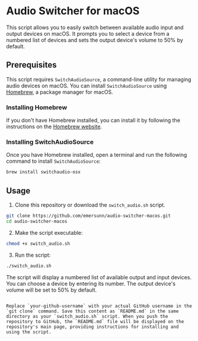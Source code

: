 # Audio Switcher for macOS

This script allows you to easily switch between available audio input and output devices on macOS. It prompts you to select a device from a numbered list of devices and sets the output device's volume to 50% by default.

## Prerequisites

This script requires `SwitchAudioSource`, a command-line utility for managing audio devices on macOS. You can install `SwitchAudioSource` using [Homebrew](https://brew.sh/), a package manager for macOS.

### Installing Homebrew

If you don't have Homebrew installed, you can install it by following the instructions on the [Homebrew website](https://brew.sh/).

### Installing SwitchAudioSource

Once you have Homebrew installed, open a terminal and run the following command to install `SwitchAudioSource`:

```bash
brew install switchaudio-osx
```

## Usage

1. Clone this repository or download the `switch_audio.sh` script.

```bash
git clone https://github.com/emersunn/audio-switcher-macos.git
cd audio-switcher-macos
```

2. Make the script executable:

```bash
chmod +x switch_audio.sh
```

3. Run the script:

```bash
./switch_audio.sh
```

The script will display a numbered list of available output and input devices. You can choose a device by entering its number. The output device's volume will be set to 50% by default.
```

Replace `your-github-username` with your actual GitHub username in the `git clone` command. Save this content as `README.md` in the same directory as your `switch_audio.sh` script. When you push the repository to GitHub, the `README.md` file will be displayed on the repository's main page, providing instructions for installing and using the script.
